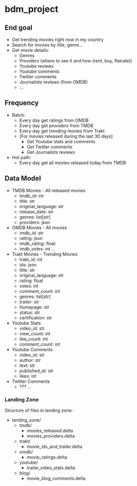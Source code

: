 # bdm_project

## End goal

- Get trending movies right now in my country
- Search for movies by title, genre...
- Get movie details:
    - Genres
    - Providers (where to see it and how (rent, buy, flatrate))
    - Youtube reviews
    - Youtube comments
    - Twitter comments
    - Journalists reviews (from OMDB)
    - ...

## Frequency

- Batch:
    - Every day get ratings from OMDB
    - Every day get providers from TMDB
    - Every day get trending movies from Trakt
    - [For movies released during the last 30 days]
        - Get Youtube stats and comments
        - Get Twitter comments
        - Get Journalists reviews
- Hot path:
    - Every day get all movies released today from TMDB

## Data Model

- TMDB Movies - All released movies
  - tmdb_id: int
  - title: str
  - original_language: str
  - release_date: str
  - genres: list[str]
  - providers: json
- OMDB Movies - All movies
  - imdb_id: str
  - rating: json
  - imdb_rating: float
  - imdb_votes: int
  ...
- Trakt Movies - Trending Movies
  - trakt_id: int
  - ids: json
  - title: str
  - original_language: str
  - rating: float
  - votes: int
  - comment_count: int
  - genres: list[str]
  - trailer: str
  - homepage: str
  - status: str
  - certification: str
- Youtube Stats
  - video_id: str
  - view_count: int
  - like_count: int
  - comment_count: int
- Youtube Comments
  - video_id: str
  - author: str
  - text: str
  - published_at: str
  - likes: int
- Twitter Comments
  - ???
...


### Landing Zone

Structure of files in landing zone:

- landing_zone/
    - tmdb/
        - movies_released.delta
        - movies_providers.delta
    - trakt/
        - movie_ids_and_trailer.delta
    - omdb/
        - movie_ratings.delta
    - youtube/
        - trailer_video_stats.delta
    - blog/
        - movie_blog_comments.delta
